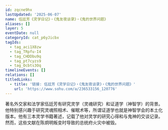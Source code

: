 ```yaml
---
id: zqcne9hx
lastUpdated: '2025-06-07'
name: 伍廷芳《灵学日记》・《鬼友夜谈录》・《鬼的世界问题》
aliases: []
layer: 5
eventDate: null
categoryId: cat_p6yJicbx
tagIds:
  - tag_aci1X8zw
  - tag_TRpfu-I4
  - tag_CHDDbu9q
  - tag_pt7cyzs9
  - tag_Ocbts3Oq
timelineEvents: []
relations: []
titledLinks:
  - title: '链接: 伍廷芳《灵学日记》・《鬼友夜谈录》・《鬼的世界问题》'
    url: 'https://www.sohu.com/a/236533156_120776'
---
```

著名外交家和法学家伍廷芳有研究灵学（灵魂研究）和证道学（神智学）的背景。他特别感兴趣于研究灵魂照相术、催眠术等，所谓证道学也就是神智学会的本土化版本。他有三本灵学书籍著述，记载了他对灵学的研究心得和与鬼神的交谈记录。然而，这些文献在陈炯明叛变时导致的总统府火灾中被毁。
